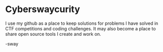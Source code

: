 # Cyberswaycurity

I use my github as a place to keep solutions for problems I have solved in CTF competitions and coding challenges. It may also become a place to share open source tools I create and work on.

-sway
